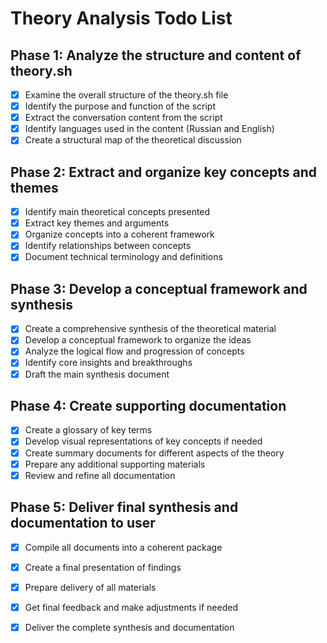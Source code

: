 # Theory Analysis Todo List

## Phase 1: Analyze the structure and content of theory.sh
- [x] Examine the overall structure of the theory.sh file
- [x] Identify the purpose and function of the script
- [x] Extract the conversation content from the script
- [x] Identify languages used in the content (Russian and English)
- [x] Create a structural map of the theoretical discussion

## Phase 2: Extract and organize key concepts and themes
- [x] Identify main theoretical concepts presented
- [x] Extract key themes and arguments
- [x] Organize concepts into a coherent framework
- [x] Identify relationships between concepts
- [x] Document technical terminology and definitions

## Phase 3: Develop a conceptual framework and synthesis
- [x] Create a comprehensive synthesis of the theoretical material
- [x] Develop a conceptual framework to organize the ideas
- [x] Analyze the logical flow and progression of concepts
- [x] Identify core insights and breakthroughs
- [x] Draft the main synthesis document

## Phase 4: Create supporting documentation
- [x] Create a glossary of key terms
- [x] Develop visual representations of key concepts if needed
- [x] Create summary documents for different aspects of the theory
- [x] Prepare any additional supporting materials
- [x] Review and refine all documentation

## Phase 5: Deliver final synthesis and documentation to user
- [x] Compile all documents into a coherent package
- [x] Create a final presentation of findings
- [x] Prepare delivery of all materials
- [x] Get final feedback and make adjustments if needed
- [x] Deliver the complete synthesis and documentation

